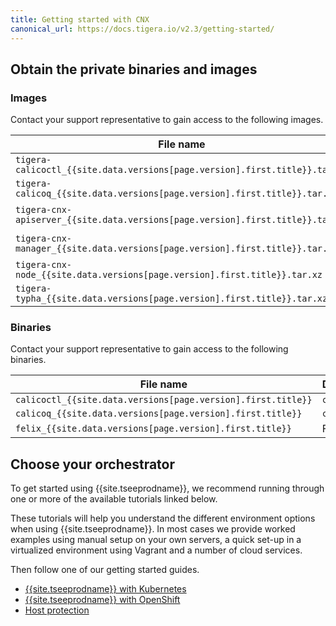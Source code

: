 ```yaml
---
title: Getting started with CNX
canonical_url: https://docs.tigera.io/v2.3/getting-started/
---
```


## Obtain the private binaries and images

### Images

Contact your support representative to gain access to the following images.

   | File name                                                                      | Description                   |
   | ------------------------------------------------------------------------------ | ----------------------------- |
   | `tigera-calicoctl_{{site.data.versions[page.version].first.title}}.tar.xz`     | `calicoctl`                   |
   | `tigera-calicoq_{{site.data.versions[page.version].first.title}}.tar.xz`       | `calicoq`                     |
   | `tigera-cnx-apiserver_{{site.data.versions[page.version].first.title}}.tar.xz` | {{site.tseeprodname}} API server  |
   | `tigera-cnx-manager_{{site.data.versions[page.version].first.title}}.tar.xz`   | {{site.tseeprodname}} Manager     |
   | `tigera-cnx-node_{{site.data.versions[page.version].first.title}}.tar.xz`      | `{{site.nodecontainer}}`      |
   | `tigera-typha_{{site.data.versions[page.version].first.title}}.tar.xz`         | Typha                         |

### Binaries

Contact your support representative to gain access to the following binaries.

   | File name                                                    | Description  |
   | ------------------------------------------------------------ | ------------ |
   | `calicoctl_{{site.data.versions[page.version].first.title}}` | `calicoctl`  |
   | `calicoq_{{site.data.versions[page.version].first.title}}`   | `calicoq`    |
   | `felix_{{site.data.versions[page.version].first.title}}`     | Felix        |

## Choose your orchestrator

To get started using {{site.tseeprodname}}, we recommend running
through one or more of the available tutorials linked below.

These tutorials will help you understand the different environment options when
using {{site.tseeprodname}}.  In most cases we provide worked examples using manual setup on
your own servers, a quick set-up in a virtualized environment using Vagrant and
a number of cloud services.

Then follow one of our getting started guides.
- [{{site.tseeprodname}} with Kubernetes](kubernetes/)
- [{{site.tseeprodname}} with OpenShift](openshift/installation)
- [Host protection](bare-metal/bare-metal)
